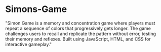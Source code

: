 # Simons-Game


"Simon Game is a memory and concentration game where players must repeat a sequence of colors that progressively gets longer. The game challenges users to recall and replicate the pattern without error, testing their memory and reflexes. Built using JavaScript, HTML, and CSS for interactive gameplay."

